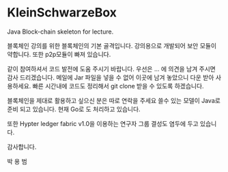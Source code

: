 # KleinSchwarzeBox
Java Block-chain skeleton for lecture. 

블록체인 강의를 위한 블록체인의 기본 골격입니다.
강의용으로 개발되어 보안 모듈이 약합니다.
또한 p2p모듈이 빠져 있습니다.

같이 참여하셔서 코드 발전에 도움 주시기 바랍니다.
우선은 ... 에 의견을 남겨 주시면 감사 드리겠습니다.
메일에 Jar 파일을 넣을 수 없어 이곳에 남겨 놓았으니
다운 받아 사용하세요. 빠른 시간내에 코드도 정리해서
git clone 받을 수 있도록 하겠습니다.

블록체인을 제대로 활용하고 싶으신 분은 따로 연락을 주세요
쓸수 있는 모델이 Java로 준비 되고 있습니다. 현재 Go로 도
처리하고 있습니다.

또한 Hypter ledger fabric v1.0을 이용하는 연구자
그룹 결성도 염두에 두고 있습니다.

감사합니다.

박 용 범
